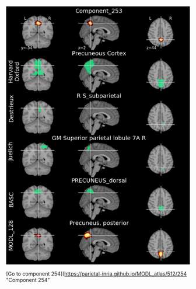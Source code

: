 


![253](preliminary/253.jpg "Component 253")

[Go to component 254](https://parietal-inria.github.io/MODL_atlas/512/254 "Component 254"